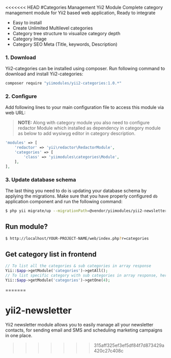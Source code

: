 <<<<<<< HEAD
#Categories Management Yii2 Module
Complete category management module for Yii2 based web application, Ready to integrate

* Easy to install
* Create Unlimited Multilevel categories
* Category tree structure to visualize category depth
* Category Image
* Category SEO Meta (Title, keywords, Description)

### 1. Download

Yii2-categories can be installed using composer. Run following command to download and
install Yii2-categories:

```bash
composer require "yiimodules/yii2-categories:1.0.*"
```

### 2. Configure

Add following lines to your main configuration file to access this module via web URL:
> **NOTE:** Along with category module you also need to configure redactor Module which installed as dependency in category module as below to add wysiwyg editor in category description.

```php
'modules' => [
	'redactor' => 'yii\redactor\RedactorModule',
    'categories' => [
        'class' => 'yiimodules\categories\Module',
    ],
],
```

### 3. Update database schema

The last thing you need to do is updating your database schema by applying the
migrations. Make sure that you have properly configured `db` application component
and run the following command:

```bash
$ php yii migrate/up --migrationPath=@vendor/yiimodules/yii2-newsletter/migrations
```

## Run module?

```bash
$ http://localhost/YOUR-PROJECT-NAME/web/index.php?r=categories
```

## Get category list in frontend

```php
// To list all the categories & sub categories in array response
Yii::$app->getModule('categories')->getAll();
// To list specific category with sub categories in array response, here 4 is category Id I'm fetching.
Yii::$app->getModule('categories')->getOne(4); 
```
=======
# yii2-newsletter
Yii2 newsletter module allows you to easily manage all your newsletter contacts, for sending email and SMS and scheduling marketing campaigns in one place.
>>>>>>> 315aff325ef3ef5df84f7d873429a420c27c408c
